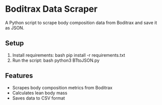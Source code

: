 # Boditrax Data Scraper

A Python script to scrape body composition data from Boditrax and save it as JSON.

## Setup
1. Install requirements: 
bash
pip install -r requirements.txt
2. Run the script:
bash
python3 BTtoJSON.py
## Features
- Scrapes body composition metrics from Boditrax
- Calculates lean body mass
- Saves data to CSV format

